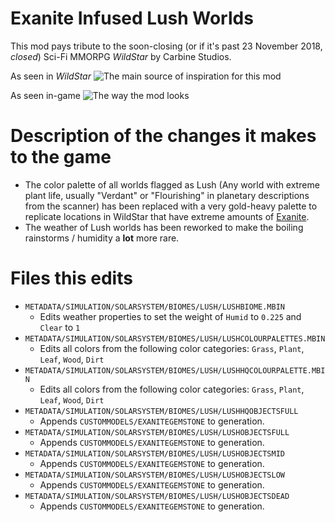# Exanite Infused Lush Worlds

This mod pays tribute to the soon-closing (or if it's past 23 November 2018, *closed*) Sci-Fi MMORPG *WildStar* by Carbine Studios.

As seen in *WildStar*
![The main source of inspiration for this mod](https://i.imgur.com/WjOHwGK.png)

As seen in-game
![The way the mod looks](https://i.imgur.com/R0lW3aP.png)

# Description of the changes it makes to the game

 - The color palette of all worlds flagged as Lush (Any world with extreme plant life, usually "Verdant" or "Flourishing" in planetary descriptions from the scanner) has been replaced with a very gold-heavy palette to replicate locations in WildStar that have extreme amounts of [Exanite](https://wildstar.gamepedia.com/Exanite).
 - The weather of Lush worlds has been reworked to make the boiling rainstorms / humidity a **lot** more rare.
 
# Files this edits

 - `METADATA/SIMULATION/SOLARSYSTEM/BIOMES/LUSH/LUSHBIOME.MBIN`
    - Edits weather properties to set the weight of `Humid` to `0.225` and `Clear` to `1`
 - `METADATA/SIMULATION/SOLARSYSTEM/BIOMES/LUSH/LUSHCOLOURPALETTES.MBIN`
    - Edits all colors from the following color categories: `Grass`, `Plant`, `Leaf`, `Wood`, `Dirt`
 - `METADATA/SIMULATION/SOLARSYSTEM/BIOMES/LUSH/LUSHHQCOLOURPALETTE.MBIN`
    - Edits all colors from the following color categories: `Grass`, `Plant`, `Leaf`, `Wood`, `Dirt`
 - `METADATA/SIMULATION/SOLARSYSTEM/BIOMES/LUSH/LUSHHQOBJECTSFULL`
    - Appends `CUSTOMMODELS/EXANITEGEMSTONE` to generation.
 - `METADATA/SIMULATION/SOLARSYSTEM/BIOMES/LUSH/LUSHOBJECTSFULL`
    - Appends `CUSTOMMODELS/EXANITEGEMSTONE` to generation.
 - `METADATA/SIMULATION/SOLARSYSTEM/BIOMES/LUSH/LUSHOBJECTSMID`
    - Appends `CUSTOMMODELS/EXANITEGEMSTONE` to generation.
 - `METADATA/SIMULATION/SOLARSYSTEM/BIOMES/LUSH/LUSHOBJECTSLOW`
    - Appends `CUSTOMMODELS/EXANITEGEMSTONE` to generation.
 - `METADATA/SIMULATION/SOLARSYSTEM/BIOMES/LUSH/LUSHOBJECTSDEAD`
    - Appends `CUSTOMMODELS/EXANITEGEMSTONE` to generation.
